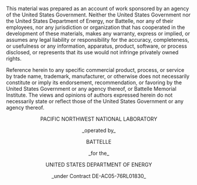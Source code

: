 This material was prepared as an account of work sponsored by an agency of the United States Government. Neither the United States Government nor the United States Department of Energy, nor Battelle, nor any of their employees, nor any jurisdiction or organization that has cooperated in the development of these materials, makes any warranty, express or implied, or assumes any legal liability or responsibility for the accuracy, completeness, or usefulness or any information, apparatus, product, software, or process disclosed, or represents that its use would not infringe privately owned rights.

Reference herein to any specific commercial product, process, or service by trade name, trademark, manufacturer, or otherwise does not necessarily constitute or imply its endorsement, recommendation, or favoring by the United States Government or any agency thereof, or Battelle Memorial Institute. The views and opinions of authors expressed herein do not necessarily state or reflect those of the United States Government or any agency thereof.

<p align="center">
PACIFIC NORTHWEST NATIONAL LABORATORY
</p>

<p align="center">
_operated by_
</p>

<p align="center">
BATTELLE
</p>

<p align="center">
_for the_
</p>

<p align="center">
UNITED STATES DEPARTMENT OF ENERGY
</p>

<p align="center">
_under Contract DE-AC05-76RL01830_
</p>
